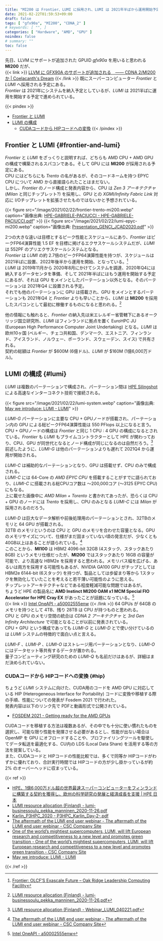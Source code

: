 ```yaml
---
title: "MI200 は Frontier、LUMI に採用され、LUMI は 2021年半ばから運用開始予定"
date: 2021-02-22T01:59:53+09:00
draft: false
tags: [ "gfx90a", "MI200", "CDNA_2" ]
# keywords: [ "", ]
categories: [ "Hardware", "AMD", "GPU" ]
noindex: false
# summary: ""
toc: false
---
```


先日、LLVM にサポートが追加された GPUID *gfx90a* を用いると思われる **MI200** だが、  
{{< link >}} [LLVM に GFX90A のサポートが追加される　―― CDNA 2/MI200 か | Coelacanth's Dream](/posts/2021/02/19/llvm-gfx90a/) {{< /link >}}
既にスーパーコンピューター *Frontier* と *LUMI* へ採用される予定にある。  
*Frontier* は 2021年にシステムを納入予定としているが、*LUMI* は 2021半ばに運用を開始する予定で進められている。  

{{< pindex >}}
 * [Frontier と LUMI](#frontier-and-lumi)
 * [LUMI の構成](#lumi)
    * [CUDAコードから HIPコードへの変換](#hip)
{{< /pindex >}}

## Frontier と LUMI {#frontier-and-lumi}

*Frontier* と *LUMI* をざっくりと説明すれば、どちらも AMD CPU + AMD GPU の構成で構築されるスパコンである。そして GPU には **MI200** が採用される予定にある。  
CPU にはどちらにも *Trento* の名があるが、そのコードネームを持つ EPYC CPU について AMD から直接語られたことはまだない。  
しかし、*Frontier* のノード構成と発表内容から、CPU は *Zen 3 アーキテクチャ* (*Milan* と同じチップレット?) を採用し、GPU との *XGMI/Infinity Fabric Link* 対応に I/Oチップレットを拡張させたものではないかと予想されている。  

{{< figure src="/image/2021/02/22/frontier-trento-mi200.webp" caption="画像出典: [HPE-GABRIELE-PACIUCCI - HPE-GABRIELE-PACIUCCI.pdf](https://indico.ph.ed.ac.uk/event/69/contributions/908/attachments/723/886/HPE-GABRIELE-PACIUCCI.pdf)" >}}
{{< figure src="/image/2021/02/22/lumi-epyc-mi200.webp" caption="画像出典: [Presentation_GENCI_JCAD2020.pdf](https://jcad2020.sciencesconf.org/data/Presentation_GENCI_JCAD2020.pdf)" >}}

2つの大きな違いは目標とするピーク性能とスケジュールにあり、*Frontier* はピークFP64演算性能 1.5 EF を目標に掲げるエクサスケールシステムだが、*LUMI* は 552PF のプリエクサスケールシステムとなる。  
*Frontier* は *LUMI* の約 2.7倍のピークFP64演算性能を持つが、スケジュールは 2021半ばに設置、2022年後半から運用を開始、となっている。[^frontier-schedule]  
*LUMI* は 2019年11月から 2020年8月にかけてシステムを調達、2020年Q4には納入するデータセンタを準備、そして 2021年半ばにはもう運用を開始する予定にあるが、それは GPU をメインとしたパーテーション以外となる。そのパーテーションは 2021年Q4 に設置される予定。  
それでも他のパーテーションに GPU は搭載され、GPU をメインとするパーテーションも 2021年Q4 と *Frontier* よりも早いことから、*LUMI* は **MI200** を採用したスパコンとして最初に稼働するものになると思われる。[^lumi-schedule]  

他の情報にも触れると、*Frontier* の納入先は米エレルギー省管轄下にあるオークリッジ国立研究所、*LUMI* はフィンランドに拠点を置く EuroHPC JU (European High Performance Computer Joint Undertaking) となる。*LUMI* は欧州10ヶ国 (ベルギー、チェコ共和国、デンマーク、エストニア、フィンランド、アイスランド、ノルウェー、ポーランド、スウェーデン、スイス) で共有される。  
契約の総額は *Frontier* が $600M (6億ドル)、*LUMI* が $160M (1億6,000万ドル)。  



[^frontier-schedule]: [Frontier: OLCF’S Exascale Future – Oak Ridge Leadership Computing Facility](https://www.olcf.ornl.gov/2018/02/13/frontier-olcfs-exascale-future/)
[^lumi-schedule]: [LUMI resource allocation (Finland) - lumi-businessoulu_pekka_manninen_2020-11-26.pdf](https://www.businessoulu.com/media/2019/pdf/lumi-businessoulu_pekka_manninen_2020-11-26.pdf)

## LUMI の構成 {#lumi}

*LUMI* は複数のパーテーションで構成され、パーテーション間は [HPE Silingshot](https://www.hpe.com/jp/ja/compute/hpc/slingshot-interconnect.html) による高速なインターコネクト技術で接続される。  

{{< figure src="/image/2021/02/22/lumi-system.webp" caption="画像出典: [May we introduce: LUMI - LUMI](https://www.lumi-supercomputer.eu/may-we-introduce-lumi/)" >}}

*LUMI-G* パーテーションに主要な CPU + GPUノードが搭載され、パーテーション内の GPU による総ピークFP64演算性能は 550 PFlops 以上になると言う。CPU + GPUノードの構成は *Frontier* と同じ 1 CPU : 4 GPU の構成になるとされている。*Frontier* も *LUMI* もプライムコントラクターとして HPE が関わっており、CPU、GPU が同世代となるとノード構成が同じになるのは自然だろう。[^lumi-g-node]  
前述したように、*LUMI-G* は他のパーテーションよりも遅れて 2021Q4 から運用が開始される。  

*LUMI-C* は補助的なパーテーションとなり、GPU は搭載せず、CPU のみで構成される。  
*LUMI-C* には 64-Core の *AMD EPYC CPU* を搭載することがすでに語られており、*LUMI-C* に搭載される総CPUコア数は 〜200,000コア (〜3125 EPYC CPU) にもなる。  
上に載せた画像中に *AMD Milan + Torento* と書かれてあったが、恐らくは CPU + GPU のノードには *Trento* を採用し、CPU のみとなる *LUMI-C* には *Milan* が採用されるのだろう。  

[^lumi-g-node]: [LUMI resource allocation (Finland) - Webinar_LUMI_040221.pdf](https://www.deic.dk/sites/default/files/uploads/PDF/Webinar_LUMI_040221.pdf)

*LUMI-D* は巨大なデータ解析や前後処理用のパーテーションとされ、32TBのメモリと 64 GPU が搭載される。  
32TB のメモリというのは CPU と GPU のメモリを合わせた容量となる。GPU のメモリサイズについて、仕様がまだ固まっていない頃の発言だが、少なくとも 40GB以上はあることが語られている。[^lumi-gpu-memory]  
このことから、**MI100** は HBM2 4096-bit 32GB (4スタック、スタックあたり 8GB) というメモリ仕様だったが、**MI200** ではスタックあたり 16GB の容量が可能で、より高速な HBM2e を採用すると思われる。メモリバス幅を広げる、あるいは両方を採用する可能性もあるが、NVIDIA GA100 GPU がチップとしては HBM2e 6144-bit (6スタック) を持つが、製品としては歩留まり等から 1スタックを無効化していたことを考えると若干薄い可能性のように思える。  
チップレットアーキテクチャなどである程度軽減可能な問題ではあるが。  
ちょうど HPE の製品名に **AMD Instinct MI200 OAM x1 MCM Special FIO Accelerator for HPE Cray EX** があったことが話題になっている。[^mcm]  
{{< link >}} [Intel OneAPI - a50002555enw](https://assets.ext.hpe.com/is/content/hpedam/a50002555enw) {{< /link >}}
64 GPUs が 64GB のメモリを持つとして 4TB、残り 28TB は CPU が持つものと思われる。  
CPU と GPU のメモリ空間の統合は *CDNA 2 アーキテクチャ* と *3rd Gen Infinity Architecture* で可能となることが以前に発表されている。  
CPU + GPU という構成であっても *LUMI-G* と *LUMI-D* とで使い分けているのは *LUMI* システムの特徴的で面白い点と言える。  

[^lumi-gpu-memory]: [The aftermath of the LUMI end user webinar - The aftermath of the LUMI end user webinar - CSC Company Site](https://www.csc.fi/en/-/the-aftermath-of-the-lumi-end-user-webinar)
[^mcm]: [Intel OneAPI - a50002555enw](https://assets.ext.hpe.com/is/content/hpedam/a50002555enw)

*LUMI-F* 、*LUMI-P* 、*LUMI-O* はストレージ用パーテーションとなり、*LUMI-O* にはデータセット等共有するデータが置かれる。  
量子コンピューティング研究のための *LUMI-Q* も名前だけはあるが、詳細はまだ決められていない。  

### CUDAコードから HIPコードへの変換 {#hip}

ちょうど *LUMI* システムに向けた、CUDA用のコードを AMD GPU に対応している HIP (Heterogeneous Interface for Portability) コードに変換や移植する際の手順、性能についての発表が Fosdem 2021 で行われた。  
発表内容は以下のリンク先で PDFと動画形式で公開されている。  

 * [FOSDEM 2021 - Getting ready for the AMD GPUs](https://fosdem.org/2021/schedule/event/amd_gpus/)

CUDAコードを移植する方法は複数あるが、その中でも十分に使い慣れたものを選択し、可能な限り性能を発揮させる必要があるとし、性能が出ない場合は OpenMP を GPU にオフロードすることや、プロファイリングツールを駆使してデータ転送を最適化する、CU内の LDS (Local Data Share) を活用する等の方法を提案している。  
また、CUDAコードと HIPコードの性能比較では、多くで同等か HIPコードがわずかに優れており、合計実行時間では HIPコードの方が少し掛かっているが約 2% のオーバーヘッドに収まっている。  

{{< ref >}}

 * [HPE、1億6,000万ドル超の世界最速スーパーコンピューターをフィンランドに構築する契約を獲得し、欧州の科学研究の発展と経済成長を支援 | HPE 日本](https://www.hpe.com/jp/ja/japan/newsroom/press-release/2020/102901.html)
 * [LUMI resource allocation (Finland) - lumi-businessoulu_pekka_manninen_2020-11-26.pdf](https://www.businessoulu.com/media/2019/pdf/lumi-businessoulu_pekka_manninen_2020-11-26.pdf)
 * [Karlin_P3HPC_2020 - P3HPC_Karlin_Day-2-.pdf](https://p3hpcforum2020.alcf.anl.gov/wp-content/uploads/sites/8/2020/09/P3HPC_Karlin_Day-2-.pdf)
 * [The aftermath of the LUMI end user webinar - The aftermath of the LUMI end user webinar - CSC Company Site](https://www.csc.fi/en/-/the-aftermath-of-the-lumi-end-user-webinar)
 * [One of the world’s mightiest supercomputers, LUMI, will lift European research and competitiveness to a new level and promotes green transition - One of the world’s mightiest supercomputers, LUMI, will lift European research and competitiveness to a new level and promotes green transition - CSC Company Site](https://www.csc.fi/en/-/lumi-one-of-the-worlds-mightiest-supercomputers)
 * [May we introduce: LUMI - LUMI](https://www.lumi-supercomputer.eu/may-we-introduce-lumi/)

{{< /ref >}}
